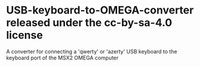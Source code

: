 # USB-keyboard-to-OMEGA-converter released under the cc-by-sa-4.0 license
A converter for connecting a 'qwerty' or 'azerty' USB keyboard to the keyboard port of the MSX2 OMEGA computer
